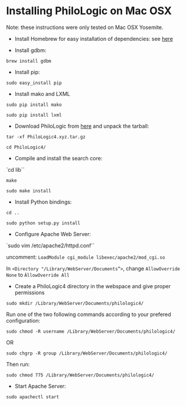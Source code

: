 Installing PhiloLogic on Mac OSX
================================

Note: these instructions were only tested on Mac OSX Yosemite.

* Install Homebrew for easy installation of dependencies: see <a href="http://brew.sh/">here</a>

* Install gdbm:

`brew install gdbm`

* Install pip:

`sudo easy_install pip`

* Install mako and LXML

`sudo pip install mako`

`sudo pip install lxml`

* Download PhiloLogic from [here](releases/) and unpack the tarball:

`tar -xf PhiloLogic4.xyz.tar.gz`

`cd PhiloLogic4/`

* Compile and install the search core:

`cd lib``

`make`

`sudo make install`

* Install Python bindings:

`cd ..`

`sudo python setup.py install`

* Configure Apache Web Server:

`sudo vim /etc/apache2/httpd.conf``

uncomment: `LoadModule cgi_module libexec/apache2/mod_cgi.so`

In `<Directory "/Library/WebServer/Documents”>`, change `AllowOverride None` to `ÀllowOverride All`

* Create a PhiloLogic4 directory in the webspace and give proper permissions

`sudo mkdir /Library/WebServer/Documents/philologic4/`

Run one of the two following commands according to your prefered configuration:

`sudo chmod -R username /Library/WebServer/Documents/philologic4/`

OR

`sudo chgrp -R group /Library/WebServer/Documents/philologic4/`

Then run:

`sudo chmod 775 /Library/WebServer/Documents/philologic4/`

* Start Apache Server:

`sudo apachectl start`
